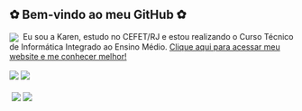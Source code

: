 ## ✿ Bem-vindo ao meu GitHub ✿

<div>
  <img align="center" src="https://xyz.crd.co/assets/images/gallery25/cf4eaf15.gif?v=de6feabd"> ‎  Eu sou a Karen, estudo no CEFET/RJ e estou realizando o Curso Técnico de Informática Integrado ao Ensino Médio. <a href="https://kakleinm.github.io/">Clique aqui para acessar meu website e me conhecer melhor!</a>
</div>
<br>
<div>
  <img src="https://github-readme-stats.vercel.app/api?username=kakleinm&theme=transparent&count_private=true&hide_border=true&title_color=BDB5D5&icon_color=BDB5D5&text_color=c9d1d9">
  <img src="https://github-readme-stats.vercel.app/api/top-langs/?username=kakleinm&theme=transparent&layout=compact&hide_border=true&title_color=BDB5D5&icon_color=BDB5D5&text_color=c9d1d9">
</div>

<div style="display: inline_block"><br>   ‎  
  <a href="https://www.instagram.com/kakleinm/"><img align="center" src="https://img.shields.io/badge/Instagram-E4405F?style=for-the-badge&logo=instagram&logoColor=white"></a>
  <a href="mailto:karenkmaia09@gmail.com"><img align="center" src="https://img.shields.io/badge/Gmail-D14836?style=for-the-badge&logo=gmail&logoColor=white"></a>
</div>
